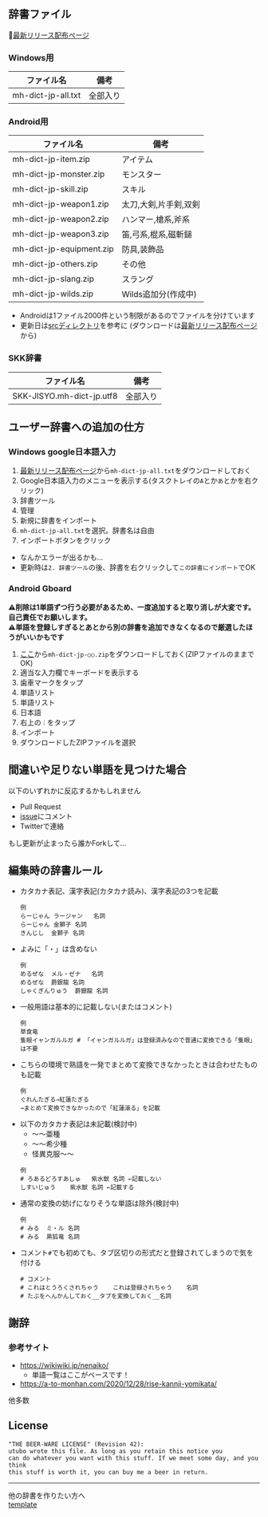 ## 辞書ファイル

📕[最新リリース配布ページ](https://github.com/utubo/mh-dict-jp/releases/latest)

### Windows用

|ファイル名               |備考                  |
|-------------------------|----------------------|
|mh-dict-jp-all.txt       |全部入り              |

### Android用

|ファイル名               |備考                  |
|-------------------------|----------------------|
|mh-dict-jp-item.zip      |アイテム              |
|mh-dict-jp-monster.zip   |モンスター            |
|mh-dict-jp-skill.zip     |スキル                |
|mh-dict-jp-weapon1.zip   |太刀,大剣,片手剣,双剣 |
|mh-dict-jp-weapon2.zip   |ハンマー,槍系,斧系    |
|mh-dict-jp-weapon3.zip   |笛,弓系,棍系,磁斬鎚   |
|mh-dict-jp-equipment.zip |防具,装飾品           |
|mh-dict-jp-others.zip    |その他                |
|mh-dict-jp-slang.zip     |スラング              |
|mh-dict-jp-wilds.zip     |Wilds追加分(作成中)   |

- Androidは1ファイル2000件という制限があるのでファイルを分けています
- 更新日は[srcディレクトリ](https://github.com/utubo/mh-dict-jp/tree/main/src)を参考に
  (ダウンロードは[最新リリース配布ページ](https://github.com/utubo/mh-dict-jp/releases/latest)から)

### SKK辞書

|ファイル名               |備考                  |
|-------------------------|----------------------|
|SKK-JISYO.mh-dict-jp.utf8|全部入り              |

## ユーザー辞書への追加の仕方
### Windows google日本語入力
1. [最新リリース配布ページ](https://github.com/utubo/mh-dict-jp/releases/latest)から`mh-dict-jp-all.txt`をダウンロードしておく
2. Google日本語入力のメニューを表示する(タスクトレイの`A`とか`あ`とかを右クリック)
3. 辞書ツール
4. 管理
5. 新規に辞書をインポート
6. `mh-dict-jp-all.txt`を選択。辞書名は自由
7. インポートボタンをクリック

- なんかエラーが出るかも…
- 更新時は`2. 辞書ツール`の後、辞書を右クリックして`この辞書にインポート`でOK

### Android Gboard
**⚠削除は1単語ずつ行う必要があるため、一度追加すると取り消しが大変です。自己責任でお願いします。**  
**⚠単語を登録しすぎるとあとから別の辞書を追加できなくなるので厳選したほうがいいかもです**
1. [ここ](https://github.com/utubo/mh-dict-jp/releases/latest)から`mh-dict-jp-○○.zip`をダウンロードしておく(ZIPファイルのままでOK)
2. 適当な入力欄でキーボードを表示する
3. 歯車マークをタップ
4. 単語リスト
5. 単語リスト
6. 日本語
7. 右上の`︙`をタップ
8. インポート
9. ダウンロードしたZIPファイルを選択

## 間違いや足りない単語を見つけた場合
以下のいずれかに反応するかもしれません
- Pull Request
- [issue](https://github.com/utubo/mh-dict-jp/issues)にコメント
- Twitterで連絡

もし更新が止まったら誰かForkして…

## 編集時の辞書ルール
- カタカナ表記、漢字表記(カタカナ読み)、漢字表記の3つを記載
  ```
  例
  らーじゃん	ラージャン	名詞
  らーじゃん	金獅子	名詞
  きんじし	金獅子	名詞
  ```
- よみに「・」は含めない
  ```
  例
  めるぜな	メル・ゼナ	名詞
  めるぜな	爵銀龍	名詞
  しゃくぎんりゅう	爵銀龍	名詞
  ```
- 一般用語は基本的に記載しない(またはコメント)
  ```
  例
  草食竜
  隻眼イャンガルルガ # 「イャンガルルガ」は登録済みなので普通に変換できる「隻眼」は不要
  ```
- こちらの環境で熟語を一発でまとめて変換できなかったときは合わせたものも記載
  ```
  例
  ぐれんたぎる→紅蓮たぎる
  →まとめて変換できなかったので「紅蓮滾る」を記載
  ```
- 以下のカタカナ表記は未記載(検討中)
  - ～～亜種
  - ～～希少種
  - 怪異克服～～
  ```
  例
  # ろあるどろすあしゅ	紫水獣	名詞 ←記載しない
  しすいじゅう	紫水獣	名詞 ←記載する
  ```
- 通常の変換の妨げになりそうな単語は除外(検討中)
  ```
  例
  # みる	ミ・ル	名詞
  # みる	黒狐竜	名詞
  ```
- コメント`#`でも初めても、タブ区切りの形式だと登録されてしまうので気を付ける
  ```
  # コメント
  # これはとうろくされちゃう    これは登録されちゃう    名詞
  # たぶをへんかんしておく__タブを変換しておく__名詞
  ```

## 謝辞
### 参考サイト
  - https://wikiwiki.jp/nenaiko/
    - 単語一覧はここがベースです！
  - https://a-to-monhan.com/2020/12/28/rise-kannji-yomikata/

  他多数

## License
```
"THE BEER-WARE LICENSE" (Revision 42):
utubo wrote this file. As long as you retain this notice you
can do whatever you want with this stuff. If we meet some day, and you think
this stuff is worth it, you can buy me a beer in return.
```

----
他の辞書を作りたい方へ  
[template](https://github.com/utubo/template-dict-jp)

